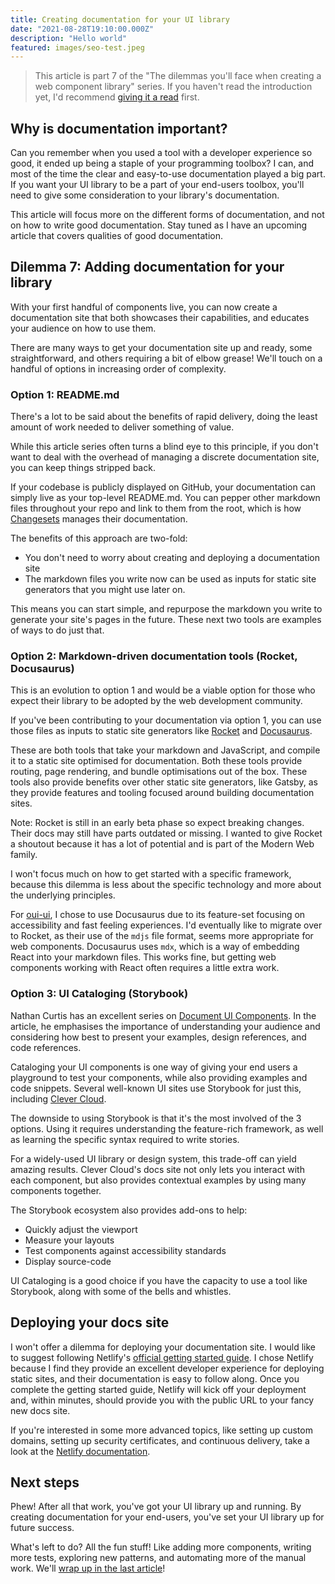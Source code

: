 ```yaml
---
title: Creating documentation for your UI library
date: "2021-08-28T19:10:00.000Z"
description: "Hello world"
featured: images/seo-test.jpeg
---
```


> This article is part 7 of the "The dilemmas you'll face when creating a web component library" series. If you haven't read the introduction yet, I'd recommend [giving it a read](/000-the-dilemmas-you'll-face-when-creating-a-web-component-library) first.

## Why is documentation important?

Can you remember when you used a tool with a developer experience so good, it ended up being a staple of your programming toolbox? I can, and most of the time the clear and easy-to-use documentation played a big part. If you want your UI library to be a part of your end-users toolbox, you'll need to give some consideration to your library's documentation.

This article will focus more on the different forms of documentation, and not on how to write good documentation. Stay tuned as I have an upcoming article that covers qualities of good documentation.

## Dilemma 7: Adding documentation for your library

With your first handful of components live, you can now create a documentation site that both showcases their capabilities, and educates your audience on how to use them.

There are many ways to get your documentation site up and ready, some straightforward, and others requiring a bit of elbow grease! We'll touch on a handful of options in increasing order of complexity.

### Option 1: README.md

There's a lot to be said about the benefits of rapid delivery, doing the least amount of work needed to deliver something of value.

While this article series often turns a blind eye to this principle, if you don't want to deal with the overhead of managing a discrete documentation site, you can keep things stripped back.

If your codebase is publicly displayed on GitHub, your documentation can simply live as your top-level README.md. You can pepper other markdown files throughout your repo and link to them from the root, which is how [Changesets](https://github.com/atlassian/changesets) manages their documentation.

The benefits of this approach are two-fold:

- You don't need to worry about creating and deploying a documentation site
- The markdown files you write now can be used as inputs for static site generators that you might use later on.

This means you can start simple, and repurpose the markdown you write to generate your site's pages in the future. These next two tools are examples of ways to do just that.

### Option 2: Markdown-driven documentation tools (Rocket, Docusaurus)

This is an evolution to option 1 and would be a viable option for those who expect their library to be adopted by the web development community.

If you've been contributing to your documentation via option 1, you can use those files as inputs to static site generators like [Rocket](https://rocket.modern-web.dev/guides/) and [Docusaurus](https://docusaurus.io/).

These are both tools that take your markdown and JavaScript, and compile it to a static site optimised for documentation. Both these tools provide routing, page rendering, and bundle optimisations out of the box. These tools also provide benefits over other static site generators, like Gatsby, as they provide features and tooling focused around building documentation sites.

Note: Rocket is still in an early beta phase so expect breaking changes. Their docs may still have parts outdated or missing. I wanted to give Rocket a shoutout because it has a lot of potential and is part of the Modern Web family.

I won't focus much on how to get started with a specific framework, because this dilemma is less about the specific technology and more about the underlying principles.

For [oui-ui](https://oui-ui.netlify.app/), I chose to use Docusaurus due to its feature-set focusing on accessibility and fast feeling experiences. I'd eventually like to migrate over to Rocket, as their use of the `mdjs` file format, seems more appropriate for web components. Docusaurus uses `mdx`, which is a way of embedding React into your markdown files. This works fine, but getting web components working with React often requires a little extra work.

### Option 3: UI Cataloging (Storybook)

Nathan Curtis has an excellent series on [Document UI Components](https://medium.com/eightshapes-llc/documenting-components-9fe59b80c015). In the article, he emphasises the importance of understanding your audience and considering how best to present your examples, design references, and code references.

Cataloging your UI components is one way of giving your end users a playground to test your components, while also providing examples and code snippets. Several well-known UI sites use Storybook for just this, including [Clever Cloud](https://www.clever-cloud.com/doc/clever-components/).

The downside to using Storybook is that it's the most involved of the 3 options. Using it requires understanding the feature-rich framework, as well as learning the specific syntax required to write stories.

For a widely-used UI library or design system, this trade-off can yield amazing results. Clever Cloud's docs site not only lets you interact with each component, but also provides contextual examples by using many components together.

The Storybook ecosystem also provides add-ons to help:

- Quickly adjust the viewport
- Measure your layouts
- Test components against accessibility standards
- Display source-code

UI Cataloging is a good choice if you have the capacity to use a tool like Storybook, along with some of the bells and whistles.

## Deploying your docs site

I won't offer a dilemma for deploying your documentation site. I would like to suggest following Netlify's [official getting started guide](https://www.netlify.com/blog/2016/09/29/a-step-by-step-guide-deploying-on-netlify/). I chose Netlify because I find they provide an excellent developer experience for deploying static sites, and their documentation is easy to follow along. Once you complete the getting started guide, Netlify will kick off your deployment and, within minutes, should provide you with the public URL to your fancy new docs site.

If you're interested in some more advanced topics, like setting up custom domains, setting up security certificates, and continuous delivery, take a look at the [Netlify documentation](https://docs.netlify.com/).

## Next steps

Phew! After all that work, you've got your UI library up and running. By creating documentation for your end-users, you've set your UI library up for future success.

What's left to do? All the fun stuff! Like adding more components, writing more tests, exploring new patterns, and automating more of the manual work. We'll [wrap up in the last article](008-conclusion-the-dilemmas-you'll-face-when-creating-a-web-component-library)!
